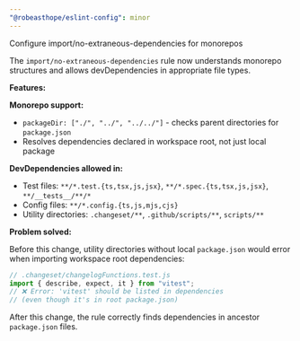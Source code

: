 ```yaml
---
"@robeasthope/eslint-config": minor
---
```


Configure import/no-extraneous-dependencies for monorepos

The `import/no-extraneous-dependencies` rule now understands monorepo structures and allows devDependencies in appropriate file types.

**Features:**

**Monorepo support:**

- `packageDir: ["./", "../", "../../"]` - checks parent directories for `package.json`
- Resolves dependencies declared in workspace root, not just local package

**DevDependencies allowed in:**

- Test files: `**/*.test.{ts,tsx,js,jsx}`, `**/*.spec.{ts,tsx,js,jsx}`, `**/__tests__/**/*`
- Config files: `**/*.config.{ts,js,mjs,cjs}`
- Utility directories: `.changeset/**`, `.github/scripts/**`, `scripts/**`

**Problem solved:**

Before this change, utility directories without local `package.json` would error when importing workspace root dependencies:

```javascript
// .changeset/changelogFunctions.test.js
import { describe, expect, it } from "vitest";
// ❌ Error: 'vitest' should be listed in dependencies
// (even though it's in root package.json)
```

After this change, the rule correctly finds dependencies in ancestor `package.json` files.
